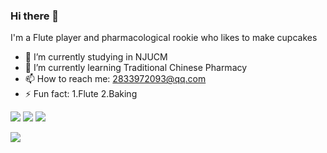 ### Hi there 👋

I'm a Flute player and pharmacological rookie who likes to make cupcakes

- 🔭 I’m currently studying in NJUCM
- 🌱 I’m currently learning Traditional Chinese Pharmacy
- 📫 How to reach me: 2833972093@qq.com
- ⚡ Fun fact: 1.Flute 2.Baking


<!-- CSDN Stats -->
<p align="left">
  <img src="https://img.shields.io/badge/Total%20Views-<!--CSDN_VIEWS-->-blue" />
  <img src="https://img.shields.io/badge/Original%20Posts-<!--CSDN_POSTS-->-green" />
  <img src="https://img.shields.io/badge/Followers-<!--CSDN_FOLLOWERS-->-orange" />
</p>



<img align="left" src="https://github-readme-stats.vercel.app/api/top-langs/?username=Carrie-HuYY&theme=transparent&hide_border=true&layout=donut-vertical&langs_count=6" />



